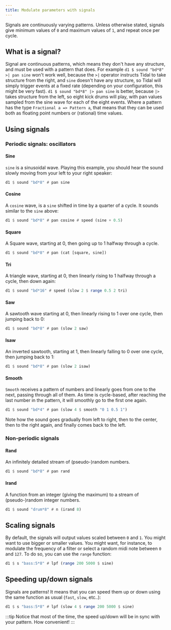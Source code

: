 ```yaml
---
title: Modulate parameters with signals
---
```


Signals are continuously varying patterns. Unless otherwise stated, signals give minimum values of `0` and maximum values of `1`, and repeat once per cycle.

## What is a signal?

Signal are continuous patterns, which means they don't have any structure, and must be used with a pattern that does. For example `d1 $ sound "bd*8" >| pan sine` won't work well, because the `>|` operator instructs Tidal to take structure from the right, and `sine` doesn't have any structure, so Tidal will simply trigger events at a fixed rate (depending on your configuration, this might be very fast). `d1 $ sound "bd*8" |> pan sine` is better, because `|>` takes structure from the left, so eight kick drums will play, with pan values sampled from the sine wave for each of the eight events. Where a pattern has the type `Fractional a => Pattern a`, that means that they can be used both as floating point numbers or (rational) time values.

## Using signals

### Periodic signals: oscillators
#### Sine

`sine` is a sinusoidal wave. Playing this example, you should hear the sound slowly moving from your left to your right speaker:

```haskell
d1 $ sound "bd*8" # pan sine
```

#### Cosine

A `cosine` wave, is a `sine` shifted in time by a quarter of a cycle. It sounds similar to the `sine` above:

```haskell
d1 $ sound "bd*8" # pan cosine # speed (sine + 0.5)
```

#### Square

A Square wave, starting at 0, then going up to 1 halfway through a cycle.

```haskell
d1 $ sound "bd*8" # pan (cat [square, sine])
```

#### Tri

A triangle wave, starting at 0, then linearly rising to 1 halfway through a cycle, then down again:

```haskell
d1 $ sound "bd*16" # speed (slow 2 $ range 0.5 2 tri)
```

#### Saw

A sawtooth wave starting at 0, then linearly rising to 1 over one cycle, then jumping back to 0:

```haskell
d1 $ sound "bd*8" # pan (slow 2 saw)
```

#### Isaw

An inverted sawtooth, starting at 1, then linearly falling to 0 over one cycle, then jumping back to 1:

```haskell
d1 $ sound "bd*8" # pan (slow 2 isaw)
```

#### Smooth

`Smooth` receives a pattern of numbers and linearly goes from one to the next, passing through all of them. As time is cycle-based, after reaching the last number in the pattern, it will smoothly go to the first one again.

```haskell
d1 $ sound "bd*4" # pan (slow 4 $ smooth "0 1 0.5 1")
```

Note how the sound goes gradually from left to right, then to the center, then to the right again, and finally comes back to the left.

### Non-periodic signals

#### Rand

An infinitely detailed stream of (pseudo-)random numbers.

```haskell
d1 $ sound "bd*8" # pan rand
```

#### Irand

A function from an integer (giving the maximum) to a stream of (pseudo-)random integer numbers.

```haskell
d1 $ sound "drum*8" # n (irand 8)
```

## Scaling signals

By default, the signals will output values scaled between `0` and `1`. You might want to use bigger or smaller values. You might want, for instance, to modulate the frequency of a filter or select a random midi note between `0` and `127`. To do so, you can use the `range` function:

```haskell
d1 $ s "bass:5*8" # lpf (range 200 5000 $ sine)
```

## Speeding up/down signals

Signals are patterns! It means that you can speed them up or down using the same function as usual (`fast`, `slow`, etc..):
```haskell
d1 $ s "bass:5*8" # lpf (slow 4 $ range 200 5000 $ sine)
```
:::tip
Notice that most of the time, the speed up/down will be in sync with your pattern. How convenient!
:::
